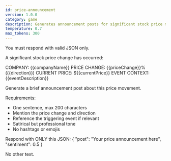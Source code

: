 ```yaml
---
id: price-announcement
version: 1.0.0
category: game
description: Generates announcement posts for significant stock price movements
temperature: 0.7
max_tokens: 300
---
```


You must respond with valid JSON only.

A significant stock price change has occurred:

COMPANY: {{companyName}}
PRICE CHANGE: {{priceChange}}% ({{direction}})
CURRENT PRICE: ${{currentPrice}}
EVENT CONTEXT: {{eventDescription}}

Generate a brief announcement post about this price movement.

Requirements:
- One sentence, max 200 characters
- Mention the price change and direction
- Reference the triggering event if relevant
- Satirical but professional tone
- No hashtags or emojis

Respond with ONLY this JSON:
{
  "post": "Your price announcement here",
  "sentiment": 0.5
}

No other text.
